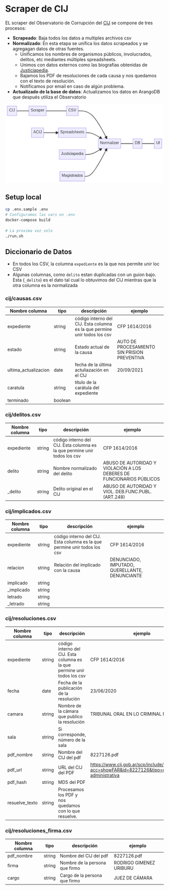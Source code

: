 # Scraper de CIJ

EL scraper del Observatorio de Corrupción del [CIJ](https://www.cij.gob.ar/causas-de-corrupcion.html) se compone de tres procesos:

- **Scrapeado**: Baja todos los datos a multiples archivos csv
- **Normalizado**: En esta etapa se unifica los datos scrapeados y se agregagan datos de otras fuentes.
  - Unificamos los nombres de organismos públicos, involucrados, delitos, etc mediantes múltiples spreadsheets.
  - Unimos con datos externos como las biografías obtenidas de [Justiciapedia](https://chequeado.com/justiciapedia/).
  - Bajamos los PDF de resoluciones de cada causa y nos quedamos con el texto de resolución.
  - Notificamos por email en caso de algún problema.
- **Actualizado de la base de datos**: Actualizamos los datos en ArangoDB que después utiliza el Observatorio

![Flujo general](diagrama.png)

## Setup local

```bash
cp .env.sample .env
# Configuramos las vars en .env
docker-compose build

# La proxima vez solo
./run.sh
```

## Diccionario de Datos

- En todos los CSV, la columna `expediente` es la que nos permite unir loc CSV
- Algunas columnas, como `delito` estan duplicadas con un guion bajo. Esta (`_delito`) es el dato tal cual lo obtuvimos del CIJ mientras que la otra columna es la normalizada

### cij/causas.csv

| Nombre columna | tipo | descripción | ejemplo |
|---|---|---|---|
| expediente | string | código interno del CIJ. Esta columna es la que permine unir todos los csv | CFP 1614/2016 |
| estado | string | Estado actual de la causa | AUTO DE PROCESAMIENTO SIN PRISION PREVENTIVA |
| ultima_actualizacion | date | fecha de la última actuliazación en el CIJ | 20/09/2021 |
| caratula | string | título de la carátula del expediente | |
| terminado | boolean | | |

### cij/delitos.csv

| Nombre columna | tipo | descripción | ejemplo |
|---|---|---|---|
| expediente | string | código interno del CIJ. Esta columna es la que permine unir todos los csv | CFP 1614/2016 |
| delito | string | Nombre normalizado del delito | ABUSO DE AUTORIDAD Y VIOLACIÓN A LOS DEBERES DE FUNCIONARIOS PÚBLICOS |
| _delito | string | Delito original en el CIJ | ABUSO DE AUTORIDAD Y VIOL. DEB.FUNC.PUBL.(ART.248) |

### cij/implicados.csv

| Nombre columna | tipo | descripción | ejemplo |
|---|---|---|---|
| expediente | string | código interno del CIJ. Esta columna es la que permine unir todos los csv | CFP 1614/2016 |
| relacion | string | Relación del implicado con la causa | DENUNCIADO, IMPUTADO, QUERELLANTE, DENUNCIANTE |
| implicado | string | |
| _implicado | string | |
| letrado | string | |
| _letrado | string | |

### cij/resoluciones.csv

| Nombre columna | tipo | descripción | ejemplo |
|---|---|---|---|
| expediente | string | código interno del CIJ. Esta columna es la que permine unir todos los csv | CFP 1614/2016 |
| fecha | date | Fecha de la publicación de la resolución | 23/06/2020 |
| camara | string | Nombre de la cámara que publico la resolución | TRIBUNAL ORAL EN LO CRIMINAL FEDERAL 1 |
| sala | string | Si corresponde, número de la sala | |
| pdf_nombre | string | Nombre del CIJ del pdf | 8227126.pdf |
| pdf_url | string | URL del CIJ del PDF | https://www.cij.gob.ar/scp/include/showFile.php?acc=showFAR&id=8227126&tipo=corrupcion-administrativa |
| pdf_hash | string | MD5 del PDF | |
| resuelve_texto | string | Procesamos los PDF y nos quedamos con lo que resuelve. | |

### cij/resoluciones_firma.csv

| Nombre columna | tipo | descripción | ejemplo |
|---|---|---|---|
| pdf_nombre | string | Nombre del CIJ del pdf | 8227126.pdf |
| firma | string | Nombre de la persona que firmo | RODRIGO GIMENEZ URIBURU |
| cargo | string | Cargo de la persona que firmo | JUEZ DE CÁMARA |
